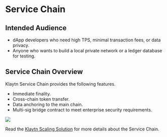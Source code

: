 # Service Chain <a id="service-chain"></a>

## Intended Audience <a id="intended-audience"></a>

- dApp developers who need high TPS, minimal transaction fees, or data privacy.
- Anyone who wants to build a local private network or a ledger database for testing.

## Service Chain Overview <a id="service-chain-overview"></a>

Klaytn Service Chain provides the following features.

- Immediate finality.
- Cross-chain token transfer.
- Data anchoring to the main chain.
- Multi-sig bridge contract to meet enterprise security requirements.

![](../../klaytn/images/sc_connection.png)


Read the [Klaytn Scaling Solution](../../klaytn/scaling-solutions.md) for more details about the Service Chain.
